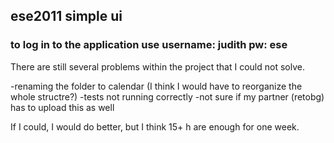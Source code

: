 ## ese2011 simple ui

### to log in to the application use username: judith pw: ese

There are still several problems within the project that I could not solve.

-renaming the folder to calendar (I think I would have to reorganize the whole structre?)
-tests not running correctly
-not sure if my partner (retobg) has to upload this as well

If I could, I would do better, but I think 15+ h are enough for one week.
